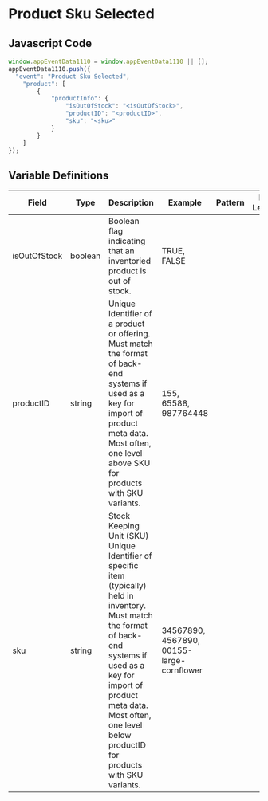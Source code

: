 # Product Sku Selected

### 

## Javascript Code
```js
window.appEventData1110 = window.appEventData1110 || [];
appEventData1110.push({
  "event": "Product Sku Selected",
    "product": [
        {
            "productInfo": {
                "isOutOfStock": "<isOutOfStock>",
                "productID": "<productID>",
                "sku": "<sku>"
            }
        }
    ]
});
```

## Variable Definitions

|Field|Type|Description|Example|Pattern|Min Length|Max Length|Minimum|Maximum|Multiple Of|
| --- | --- | --- | --- | --- | --- | --- | --- | --- | --- |
|isOutOfStock|boolean|Boolean flag indicating that an inventoried product is out of stock. |TRUE, FALSE|||||||
|productID|string|Unique Identifier of a product or offering.  Must match the format of back-end systems if used as a key for import of product meta data. Most often, one level above SKU for products with SKU variants. |155, 65588, 987764448|||||||
|sku|string|Stock Keeping Unit \(SKU\) Unique Identifier of specific item \(typically\) held in inventory.  Must match the format of back-end systems if used as a key for import of product meta data. Most often, one level below productID for products with SKU variants. |34567890, 4567890, 00155-large-cornflower|||||||




